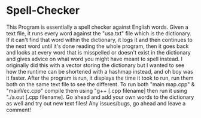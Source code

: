 # Spell-Checker
This Program is essentially a spell checker against English words. Given a text file, it runs every word against the "usa.txt" file which is the dictionary.
If it can't find that word within the dictionary, it logs it and then continues to the next word until it's done reading the whole program, then it goes back and looks at every word that is misspelled or doesn't exist in the dictionary and gives advice on what word you might have meant to spell instead. 
I originally did this with a vector storing the dictionary but I wanted to see how the runtime can be shortened with a hashmap instead, and oh boy was it faster. After the program is run, it displays the time it took to run, run them both on the same text file to see the different. 
To run both "main map.cpp" & "mainVec.cpp" compile them using "g++ [.cpp filename] then run it using "./a.out [.cpp filename]. Go ahead and add your own words to the dictionary as well and try out new text files! Any issues/bugs, go ahead and leave a comment!
